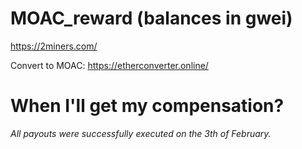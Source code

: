 # MOAC_reward (balances in gwei)
https://2miners.com/

Convert to MOAC: https://etherconverter.online/<br>

# When I'll get my compensation?
_All payouts were successfully executed on the 3th of February._ 
